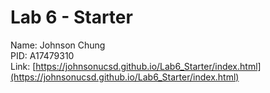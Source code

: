 # Lab 6 - Starter
Name: Johnson Chung  
PID: A17479310  
Link: [https://johnsonucsd.github.io/Lab6_Starter/index.html](https://johnsonucsd.github.io/Lab6_Starter/index.html)  

